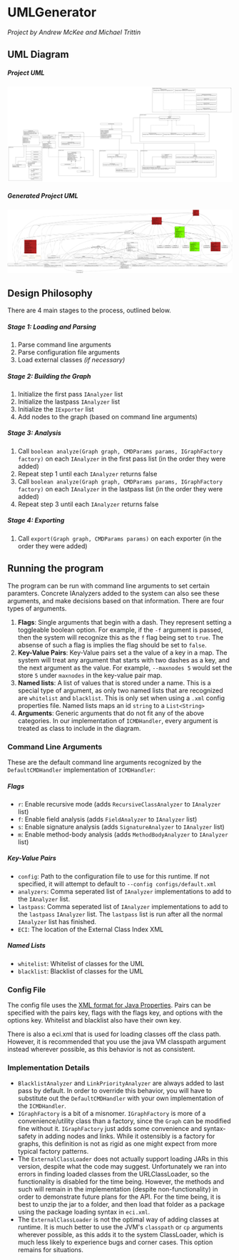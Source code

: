 # UMLGenerator

*Project by Andrew McKee and Michael Trittin*

## UML Diagram

##### Project UML
![UMLDiagram](ProjectUML.png "UML Diagram for this Project")

##### Generated Project UML
![UMLDiagram-Generated](termproject.png "Generated UML Diagram for this Project")

## Design Philosophy

There are 4 main stages to the process, outlined below.

##### Stage 1:  Loading and Parsing

1. Parse command line arguments
2. Parse configuration file arguments
3. Load external classes *(if necessary)*

##### Stage 2: Building the Graph

1. Initialize the first pass `IAnalyzer` list
2. Initialize the lastpass `IAnalyzer` list
3. Initialize the `IExporter` list
4. Add nodes to the graph (based on command line arguments)

##### Stage 3: Analysis

1. Call `boolean analyze(Graph graph, CMDParams params, IGraphFactory factory)` on each `IAnalyzer` in the first pass list (in the order they were added)
2. Repeat step 1 until each `IAnalyzer` returns false
3. Call `boolean analyze(Graph graph, CMDParams params, IGraphFactory factory)` on each `IAnalyzer` in the lastpass list (in the order they were added)
4. Repeat step 3 until each `IAnalyzer` returns false

##### Stage 4: Exporting

1. Call `export(Graph graph, CMDParams params)` on each exporter (in the order they were added)

## Running the program

The program can be run with command line arguments to set certain paramters. Concrete IAnalyzers added to the system can also see these arguments, and make decisions based on that information. There are four types of arguments.

1. **Flags**: Single arguments that begin with a dash. They represent setting a toggleable boolean option. For example, if the `-f` argument is passed, then the system will recognize this as the `f` flag being set to `true`. The absense of such a flag is implies the flag should be set to `false`.
2. **Key-Value Pairs**: Key-Value pairs set a the value of a key in a map. The system will treat any argument that starts with two dashes as a key, and the next argument as the value. For example, `--maxnodes 5` would set the store `5` under `maxnodes` in the key-value pair map.
3. **Named lists**: A list of values that is stored under a name. This is a special type of argument, as only two named lists that are recognized are `whitelist` and `blacklist`. This is only set when using a `.xml` config properties file. Named lists maps an id `string` to a `List<String>`
4. **Arguments**: Generic arguments that do not fit any of the above categories. In our implementation of `ICMDHandler`, every argument is treated as class to include in the diagram.

### Command Line Arguments

These are the default command line arguments recognized by the `DefaultCMDHandler` implementation of `ICMDHandler`:

##### Flags
* `r`: Enable recursive mode (adds `RecursiveClassAnalyzer` to `IAnalyzer` list)
* `f`: Enable field analysis (adds `FieldAnalyzer` to `IAnalyzer` list)
* `s`: Enable signature analysis (adds `SignatureAnalyzer` to `IAnalyzer` list)
* `m`: Enable method-body analysis (adds `MethodBodyAnalyzer` to `IAnalyzer` list)

##### Key-Value Pairs

* `config`: Path to the configuration file to use for this runtime. If not specified, it will attempt to default to `--config configs/default.xml`
* `analyzers`: Comma seperated list of `IAnalyzer` implementations to add to the `IAnalyzer` list.
* `lastpass`: Comma seperated list of `IAnalyzer` implementations to add to the `lastpass` `IAnalyzer` list. The `lastpass` list is run after all the normal `IAnalyzer` list has finished.
* `ECI`: The location of the External Class Index XML

##### Named Lists

* `whitelist`: Whitelist of classes for the UML
* `blacklist`: Blacklist of classes for the UML

### Config File

The config file uses the [XML format for Java Properties](https://docs.oracle.com/javase/7/docs/api/java/util/Properties.html). Pairs can be specified with the pairs key, flags with the flags key, and options with the options key. Whitelist and blacklist also have their own key.

There is also a eci.xml that is used for loading classes off the class path. However, it is recommended that you use the java VM classpath argument instead wherever possible, as this behavior is not as consistent. 

### Implementation Details

* `BlacklistAnalyzer` and `LinkPriorityAnalyzer` are always added to last pass by default. In order to override this behavior, you will have to substitute out the `DefaultCMDHandler` with your own implementation of the `ICMDHandler`.
* `IGraphFactory` is a bit of a misnomer. `IGraphFactory` is more of a convenience/utility class than a factory, since the `Graph` can be modified fine without it. `IGraphFactory` just adds some convenience and syntax-safety in adding nodes and links. While it ostensibly is a factory for graphs, this definition is not as rigid as one might expect from more typical factory patterns. 
* The `ExternalClassLoader` does not actually support loading JARs in this version, despite what the code may suggest. Unfortunately we ran into errors in finding loaded classes from the URLClassLoader, so the functionality is disabled for the time being. However, the methods and such will remain in the implementation (despite non-functionality) in order to demonstrate future plans for the API. For the time being, it is best to unzip the jar to a folder, and then load that folder as a package using the package loading syntax in `eci.xml`.
* The `ExternalClassLoader` is not the optimal way of adding classes at runtime. It is much better to use the JVM's `classpath` or `cp` arguments wherever possible, as this adds it to the system ClassLoader, which is much less likely to experience bugs and corner cases. This option remains for situations. 